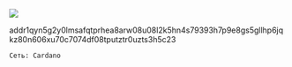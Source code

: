 ![](https://notabug.org/fftcc/Buy-me-a-coffee/raw/main/ada/qr-ada.png)

addr1qyn5g2y0lmsafqtprhea8arw08u08l2k5hn4s79393h7p9e8gs5gllhp6jqkz80n606xu70c7074df08tputztr0uzts3h5c23

`Сеть: Cardano`